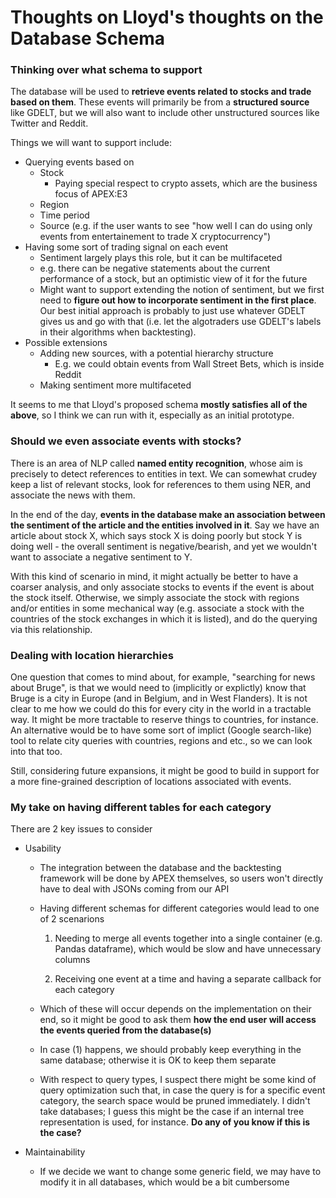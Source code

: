 # Thoughts on Lloyd's thoughts on the Database Schema

### Thinking over what schema to support

The database will be used to **retrieve events related to stocks and trade based on them**. These events will primarily be from a **structured source** like GDELT, but we will also want to include other unstructured sources like Twitter and Reddit.

Things we will want to support include:

- Querying events based on
  - Stock
    - Paying special respect to crypto assets, which are the business focus of APEX:E3
  - Region 
  - Time period
  - Source (e.g. if the user wants to see "how well I can do using only events from entertainement to trade X cryptocurrency")
- Having some sort of trading signal on each event 
  - Sentiment largely plays this role, but it can be multifaceted
  - e.g. there can be negative statements about the current performance of a stock, but an optimistic view  of it for the future
  - Might want to support extending the notion of sentiment, but we first need to **figure out how to incorporate sentiment in the first place**. Our best initial approach is probably to just use whatever GDELT gives us and go with that (i.e. let the algotraders use GDELT's labels in their algorithms when backtesting).
- Possible extensions
  - Adding new sources, with a potential hierarchy structure
    - E.g. we could obtain events from Wall Street Bets, which is inside Reddit
  - Making sentiment more multifaceted

It seems to me that Lloyd's proposed schema **mostly satisfies all of the above**, so I think we can run with it, especially as an initial prototype.

### Should we even associate events with stocks?

There is an area of NLP called **named entity recognition**, whose aim is precisely to detect references to entities in text. We can somewhat crudey keep a list of relevant stocks, look for references to them using NER, and associate the news with them. 

In the end of the day, **events in the database make an association between the sentiment of the article and the entities involved in it**. Say we have an article about stock X, which says stock X is doing poorly but stock Y is doing well - the overall sentiment is negative/bearish, and yet we wouldn't want to associate a negative sentiment to Y.

With this kind of scenario in mind, it might actually be better to have a coarser analysis, and only associate stocks to events if the event is about the stock itself. Otherwise, we simply associate the stock with regions and/or entities in some mechanical way (e.g. associate a stock with the countries of the stock exchanges in which it is listed), and do the querying via this relationship.

### Dealing with location hierarchies 

One question that comes to mind about, for example, "searching for news about Bruge", is that we would need to (implicitly or explictly) know that Bruge is a city in Europe (and in Belgium, and in West Flanders). It is not clear to me how we could do this for every city in the world in a tractable way. It might be more tractable to reserve things to countries, for instance. An alternative would be to have some sort of implict (Google search-like) tool to relate city queries with countries, regions and etc., so we can look into that too.

Still, considering future expansions, it might be good to build in support for a more fine-grained description of locations associated with events.

### My take on having different tables for each category

There are 2 key issues to consider

- Usability

  - The integration between the database and the backtesting framework will be done by APEX themselves, so users won't directly have to deal with JSONs coming from our API

  - Having different schemas for different categories would lead to one of 2 scenarions

    1. Needing to merge all events together into a single container (e.g. Pandas dataframe), which would be slow and have unnecessary columns

    2. Receiving one event at a time and having a separate callback for each category

  - Which of these will occur depends on the implementation on their end, so it might be good to ask them **how the end user will access the events queried from the database(s)**

  - In case (1) happens, we should probably keep everything in the same database; otherwise it is OK to keep them separate

  - With respect to query types, I suspect there might be some kind of query optimization such that, in case the query is for a specific event category, the search space would be pruned immediately. I didn't take databases; I guess this might be the case if an internal tree representation is used, for instance. **Do any of you know if this is the case?**

- Maintainability

  - If we decide we want to change some generic field, we may have to modify it in all databases, which would be a bit cumbersome

